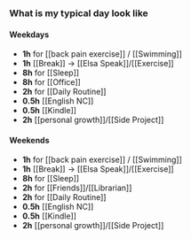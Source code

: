 ### What is my typical day look like
#### Weekdays 
- **1h** for [[back pain exercise]] / [[Swimming]]
- **1h** [[Break]] -> [[Elsa Speak]]/[[Exercise]]
- **8h** for [[Sleep]]
- **8h** for [[Office]]
- **2h** for [[Daily Routine]]
- **0.5h** [[English NC]]
- **0.5h** [[Kindle]]
- **2h** [[personal growth]]/[[Side Project]]
#### Weekends
- **1h** for [[back pain exercise]] / [[Swimming]]
- **1h** [[Break]] -> [[Elsa Speak]]/[[Exercise]]
- **8h** for [[Sleep]]
- **2h** for [[Friends]]/[[Librarian]]
- **2h** for [[Daily Routine]]
- **0.5h** [[English NC]]
- **0.5h** [[Kindle]]
- **2h** [[personal growth]]/[[Side Project]]

